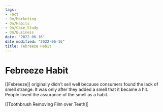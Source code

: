 ```yaml
---
tags:
- Fact
- On/Marketing
- On/Habits
- On/Case_Study
- On/Business
date: "2022-06-16"
date modified: "2022-06-16"
title: Febreeze Habit
---
```


# Febreeze Habit
[[Febreeze]] originally didn't sell well because consumers found the lack of smell strange. It was only after they added a smell that it became a hit. People loved the assurance of the smell as a habit.

[[Toothbrush Removing Film over Teeth]]
